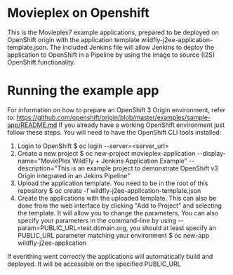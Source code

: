 # Movieplex on Openshift

This is the Movieplex7 example applications, prepared to be deployed on OpenShift origin with the application template wildfly-j2ee-application-template.json.
The included Jenkins file will allow Jenkins to deploy the application to OpenShift in a Pipeline by using the image to source (I2S) OpenShift functionality.

# Running the example app

For information on how to prepare an OpenShift 3 Origin environment, refer to: https://github.com/openshift/origin/blob/master/examples/sample-app/README.md
If you already have a working OpenShift environment just follow these steps. You will need to have the OpenShift CLI tools installed:

1. Login to OpenShift
	$ oc login --server=<server_url>
1. Create a new project
	$ oc new-project movieplex-application --display-name="MoviePlex WildFly + Jenkins Application Example" --description="This is an example project to demonstrate OpenShift v3 Origin integrated in an Jekins Pipeline"
1. Upload the application template. You need to be in the root of this repository
	$ oc create -f wildfly-j2ee-application-template.json
1. Create the applications with the uploaded template. This can also be done from the web interface by clicking "Add to Project" and selecting the template. It will allow you to change the parameters. You can also specify your parameters in the command-line by using --param=PUBLIC_URL=test.domain.org, you should at least specify an PUBLIC_URL parameter matching your environment
	$ oc new-app wildfly-j2ee-application

If everithing went correctly the applications will automatically build and deployed. It will be accessible on the specified PUBLIC_URL

